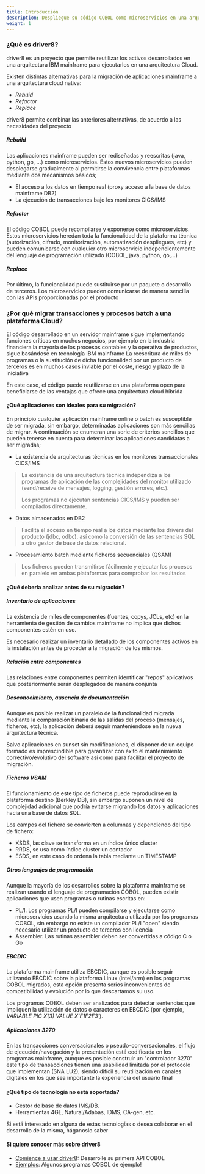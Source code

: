 ```yaml
---
title: Introducción
description: Despliegue su código COBOL como microservicios en una arquitectura de Cloud híbrida
weight: 1
---
```


### ¿Qué es driver8?

driver8 es un proyecto que permite reutilizar los activos desarrollados en una arquitectura IBM mainframe para ejecutarlos en una arquitectura Cloud.

Existen distintas alternativas para la migración de aplicaciones mainframe a una arquitectura cloud nativa:

* _Rebuid_
* _Refactor_
* _Replace_

driver8 permite combinar las anteriores alternativas, de acuerdo a las necesidades del proyecto

##### Rebuild

Las aplicaciones mainframe pueden ser rediseñadas y reescritas (java, python, go, ...) como microservicios. Estos nuevos microservicios pueden desplegarse gradualmente al permitirse la convivencia entre plataformas mediante dos mecanismos básicos;
* El acceso a los datos en tiempo real (proxy acceso a la base de datos mainframe DB2)
* La ejecución de transacciones bajo los monitores CICS/IMS  

##### Refactor

El código COBOL puede recompilarse y exponerse como microservicios. Estos microservicios heredan toda la funcionalidad de la plataforma técnica (autorización, cifrado, monitorización, automatización despliegues, etc) y pueden comunicarse con cualquier otro microservicio independientemente del lenguaje de programación utilizado (COBOL, java, python, go,...)  

##### Replace

Por último, la funcionalidad puede sustituirse por un paquete o desarrollo de terceros. Los microservicios pueden comunicarse de manera sencilla con las APIs proporcionadas por el producto

### ¿Por qué migrar transacciones y procesos batch a una plataforma Cloud?

El código desarrollado en un servidor mainframe sigue implementando funciones críticas en muchos negocios, por ejemplo en la industria financiera la mayoría de los procesos contables y la operativa de productos, sigue basándose en tecnología IBM mainframe
La reescritura de miles de programas o la sustitución de dicha funcionalidad por un producto de terceros es en muchos casos inviable por el coste, riesgo y plazo de la iniciativa

En este caso, el código puede reutilizarse en una plataforma open para beneficiarse de las ventajas que ofrece una arquitectura cloud híbrida

#### ¿Qué aplicaciones son ideales para su migración?

En principio cualquier aplicación mainframe online o batch es susceptible de ser migrada, sin embargo, determinadas aplicaciones son más sencillas de migrar. A continuación se enumeran una serie de criterios sencillos que pueden tenerse en cuenta para determinar las aplicaciones candidatas a ser migradas;

* La existencia de arquitecturas técnicas en los monitores transaccionales CICS/IMS

>La existencia de una arquitectura técnica independiza a los programas de aplicación de las complejidades del monitor utilizado (send/receive de mensajes, logging, gestión errores, etc.).
>
>Los programas no ejecutan sentencias CICS/IMS y pueden ser compilados directamente.

* Datos almacenados en DB2

> Facilita el acceso en tiempo real a los datos mediante los drivers del producto (jdbc, odbc), así como la conversión de las sentencias SQL a otro gestor de base de datos relacional.

* Procesamiento batch mediante ficheros secuenciales (QSAM)

> Los ficheros pueden transmitirse fácilmente y ejecutar los procesos en paralelo en ambas plataformas para comprobar los resultados 

#### ¿Qué debería analizar antes de su migración?

##### Inventario de aplicaciones 

La existencia de miles de componentes (fuentes, copys, JCLs, etc) en la herramienta de gestión de cambios mainframe no implica que dichos componentes estén en uso.

Es necesario realizar un inventario detallado de los componentes activos en la instalación antes de proceder a la migración de los mismos.

##### Relación entre componentes

Las relaciones entre componentes permiten identificar "repos" aplicativos que posteriormente serán desplegados de manera conjunta

##### Desconocimiento, ausencia de documentación

Aunque es posible realizar un paralelo de la funcionalidad migrada mediante la comparación binaria de las salidas del proceso (mensajes, ficheros, etc), la aplicación deberá seguir manteniéndose en la nueva arquitectura técnica.

Salvo aplicaciones en sunset sin modificaciones, el disponer de un equipo formado es imprescindible para garantizar con éxito el mantenimiento correctivo/evolutivo del software así como para facilitar el proyecto de migración.

##### Ficheros VSAM

El funcionamiento de este tipo de ficheros puede reproducirse en la plataforma destino (Berkley DB), sin embargo suponen un nivel de complejidad adicional que podría evitarse migrando los datos y aplicaciones hacia una base de datos SQL.

Los campos del fichero se convierten a columnas y dependiendo del tipo de fichero:
  * KSDS, las clave se transforma en un índice único cluster
  * RRDS, se usa como índice cluster un contador
  * ESDS, en este caso de ordena la tabla mediante un TIMESTAMP

##### Otros lenguajes de programación

Aunque la mayoría de los desarrollos sobre la plataforma mainframe se realizan usando el lenguaje de programación COBOL, pueden existir aplicaciones que usen programas o rutinas escritas en:
  * PL/I. Los programas PL/I pueden compilarse y ejecutarse como microservicios usando la misma arquitectura utilizada por los programas COBOL, sin embargo no existe un compilador PL/I "open" siendo necesario utilizar un producto de terceros con licencia
  * Assembler. Las rutinas assembler deben ser convertidas a código C o Go

##### EBCDIC

La plataforma mainframe utiliza EBCDIC, aunque es posible seguir utilizando EBCDIC sobre la plataforma Linux (intel/arm) en los programas COBOL migrados, esta opción presenta serios inconvenientes de compatibilidad y evolución por lo que descartamos su uso.

Los programas COBOL deben ser analizados para detectar sentencias que impliquen la utilización de datos o caracteres en EBCDIC (por ejemplo, _VARIABLE PIC X(3) VALUE X'F1F2F3'_).

##### Aplicaciones 3270

En las transacciones conversacionales o pseudo-conversacionales, el flujo de ejecución/navegación y la presentación está codificada en los programas mainframe, aunque es posible construir un "controlador 3270" este tipo de transacciones tienen una usabilidad limitada por el protocolo que implementan (SNA LU2), siendo difícil su reutilización en canales digitales en los que sea importante la experiencia del usuario final   

#### ¿Qué tipo de tecnología no está soportada?

* Gestor de base de datos IMS/DB.
* Herramientas 4GL, Natural/Adabas, IDMS, CA-gen, etc. 

Si está interesado en alguna de estas tecnologías o desea colaborar en el desarrollo de la misma, háganoslo saber

#### Si quiere conocer más sobre driver8

* [Comience a usar driver8](/docs/2-getting-started/): Desarrolle su primera API COBOL
* [Ejemplos](/docs/3-examples/): Algunos programas COBOL de ejemplo!

